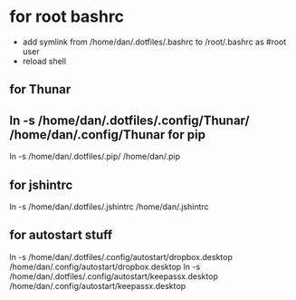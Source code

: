 for root bashrc
===============
* add symlink from /home/dan/.dotfiles/.bashrc to /root/.bashrc as #root user
* reload shell

for Thunar
----------

ln -s /home/dan/.dotfiles/.config/Thunar/ /home/dan/.config/Thunar
for pip
-------
ln -s /home/dan/.dotfiles/.pip/ /home/dan/.pip

for jshintrc
-----------
ln -s /home/dan/.dotfiles/.jshintrc /home/dan/.jshintrc

for autostart stuff
-------------------
ln -s /home/dan/.dotfiles/.config/autostart/dropbox.desktop /home/dan/.config/autostart/dropbox.desktop
ln -s /home/dan/.dotfiles/.config/autostart/keepassx.desktop /home/dan/.config/autostart/keepassx.desktop
